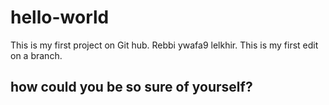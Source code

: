 # hello-world
This is my first project on Git hub. Rebbi ywafa9 lelkhir.
This is my first edit on a branch.
 ## how could you be so sure of yourself?
 
